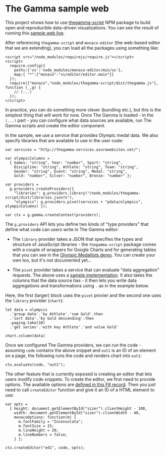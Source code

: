 # The Gamma sample web

This project shows how to use [thegamma-script](https://www.npmjs.com/package/thegamma-script) 
NPM package to build open and reproducible data-driven visualizations. You can see the result
of running this [sample web live](http://thegamma-sample-web.azurewebsites.net/).

After referencing `thegamma-script` and `monaco-editor` (the web-based editor that we are 
extending), you can load all the packages using something like:

```
<script src="/node_modules/requirejs/require.js"></script>
<script>
  require.config({
    paths:{'vs':'node_modules/monaco-editor/min/vs'},
    map:{ "*":{"monaco":"vs/editor/editor.main"}}
  });
  require(["monaco","node_modules/thegamma-script/dist/thegamma.js"], function (_,g) {
    // (...)
  });
</script>  
```

In practice, you can do something more clever (bundling etc.), but this is the simplest thing
that will work for now. Once The Gamma is loaded - in the `(...)` part - you can configure what
data sources are available, run The Gamma scripts and create the editor component.

In the sample, we use a service that provides Olympic medal data. We also specify 
libraries that are available to use in the user code:

```
var services = "http://thegamma-services.azurewebsites.net/";

var olympicColumns = 
  { Games: "string", Year: "number", Sport: "string", 
    Discipline: "string", Athlete: "string", Team: "string", 
    Gender: "string", Event: "string", Medal: "string",
    Gold: "number", Silver: "number", Bronze: "number" };

var providers = 
  g.providers.createProviders({
    "libraries": g.providers.library("/node_modules/thegamma-script/dist/libraries.json?s"),
    "olympics": g.providers.pivot(services + "pdata/olympics", olympicColumns) });
          
var ctx = g.gamma.createContext(providers);
```

The `g.providers` API lets you define two kinds of "type providers" that define what code
can users write in The Gamma editor:

 - The `library` provider takes a JSON that specifies the types and structure of JavaScript 
   libraries - the `thegamma-script` package comes with a couple of wrappers for Google Charts
   and for generating tables that you can see in the [Olympic Medallists demo](http://rio2016.thegamma.net/).
   You can create your own too, but it's not documented yet...
   
 - The `pivot` provider takes a service that can evaluate "data aggregation" requests.
   The above uses a [sample implementation](https://github.com/the-gamma/thegamma-services/blob/master/src/pdata/server.fsx).
   It also takes the columns that the data source has - it then lets you write data 
   aggregations and transformations using `.` as in the example below.
   
Here, the first (larger) block uses the `pivot` provier and the second one uses the `library` provider (`chart`):

```
let data = olympics
  .'group data'.'by Athlete'.'sum Gold'.then
  .'sort data'.'by Gold descending'.then
  .paging.take(10)
  .'get series'.'with key Athlete'.'and value Gold'
  
chart.column(data)
```

Once we configured The Gamma providers, we can run the code - assuming `code` contains the above 
snippet and `out1` is an ID of an element on a page, the following runs the code and renders
chart into `out1`:

```
ctx.evaluate(code, "out1");
```

The other feature that is currently exposed is creating an editor that lets users modify code snippets.
To create the editor, we first need to provide options. The available options are [defined in this F#
record](https://github.com/the-gamma/thegamma-script/blob/master/src/main/main.fsx#L465). Then you just
need to call `createEditor` function and give it an ID of a HTML element to use:

```
var opts =
  { height: document.getElementById("sizer").clientHeight - 100,
    width: document.getElementById("sizer").clientWidth - 40,
    monacoOptions: function(m) {
      m.fontFamily = "Inconsolata";
      m.fontSize = 15;
      m.lineHeight = 20;
      m.lineNumbers = false;
    } };

ctx.createEditor("ed1", code, opts);
```
